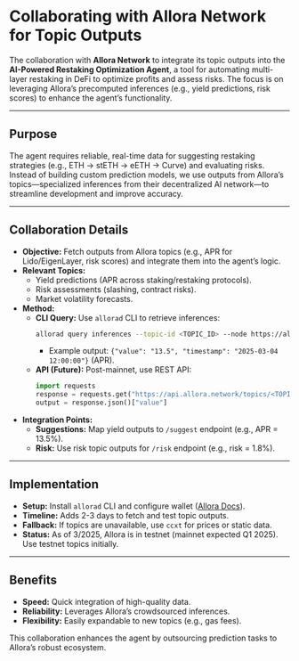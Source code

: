 # Collaborating with Allora Network for Topic Outputs

The collaboration with **Allora Network** to integrate its topic outputs into the **AI-Powered Restaking Optimization Agent**, a tool for automating multi-layer restaking in DeFi to optimize profits and assess risks. The focus is on leveraging Allora’s precomputed inferences (e.g., yield predictions, risk scores) to enhance the agent’s functionality.

---

## Purpose

The agent requires reliable, real-time data for suggesting restaking strategies (e.g., ETH → stETH → eETH → Curve) and evaluating risks. Instead of building custom prediction models, we use outputs from Allora’s topics—specialized inferences from their decentralized AI network—to streamline development and improve accuracy.

---

## Collaboration Details

- **Objective:** Fetch outputs from Allora topics (e.g., APR for Lido/EigenLayer, risk scores) and integrate them into the agent’s logic.
- **Relevant Topics:**
  - Yield predictions (APR across staking/restaking protocols).
  - Risk assessments (slashing, contract risks).
  - Market volatility forecasts.
- **Method:**
  - **CLI Query:** Use `allorad` CLI to retrieve inferences:
    ```bash
    allorad query inferences --topic-id <TOPIC_ID> --node https://allora-testnet-rpc.com
    ```
    - Example output: `{"value": "13.5", "timestamp": "2025-03-04 12:00:00"}` (APR).
  - **API (Future):** Post-mainnet, use REST API:
    ```python
    import requests
    response = requests.get("https://api.allora.network/topics/<TOPIC_ID>/latest")
    output = response.json()["value"]
    ```
- **Integration Points:**
  - **Suggestions:** Map yield outputs to `/suggest` endpoint (e.g., APR = 13.5%).
  - **Risk:** Use risk topic outputs for `/risk` endpoint (e.g., risk = 1.8%).

---

## Implementation

- **Setup:** Install `allorad` CLI and configure wallet ([Allora Docs](https://docs.allora.network)).
- **Timeline:** Adds 2-3 days to fetch and test topic outputs.
- **Fallback:** If topics are unavailable, use `ccxt` for prices or static data.
- **Status:** As of 3/2025, Allora is in testnet (mainnet expected Q1 2025). Use testnet topics initially.

---

## Benefits

- **Speed:** Quick integration of high-quality data.
- **Reliability:** Leverages Allora’s crowdsourced inferences.
- **Flexibility:** Easily expandable to new topics (e.g., gas fees).

This collaboration enhances the agent by outsourcing prediction tasks to Allora’s robust ecosystem.
